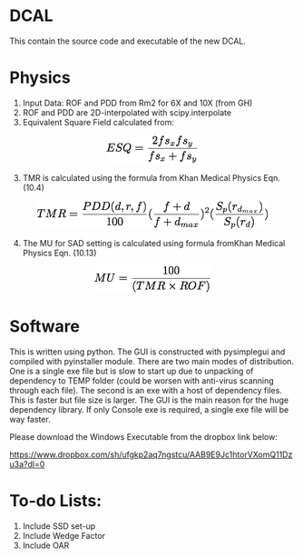 # DCAL

This contain the source code and executable of the new DCAL. 

# Physics 
1. Input Data: ROF and PDD from Rm2 for 6X and 10X (from GH)
2. ROF and PDD are 2D-interpolated with scipy.interpolate
2. Equivalent Square Field calculated from: 

<p align="center">
  <img src="./Images/formula1.png" />
</p>

3. TMR is calculated using the formula from Khan Medical Physics Eqn. (10.4)

<p align="center">
  <img src="./Images/formula2.png" />
</p>

4. The MU for SAD setting is calculated using formula fromKhan Medical Physics Eqn. (10.13)

<p align="center">
  <img src="./Images/formula3.png" />
</p>

# Software
This is written using python. The GUI is constructed with pysimplegui and compiled with pyinstaller module. There are two main modes of distribution. One is a single exe file but is slow to start up due to unpacking of dependency to TEMP folder (could be worsen with anti-virus scanning through each file). The second is an exe with a host of dependency files. This is faster but file size is larger. The GUI is the main reason for the huge dependency library. If only Console exe is required, a single exe file will be way faster. 

Please download the Windows Executable from the dropbox link below: 

https://www.dropbox.com/sh/ufgkp2aq7ngstcu/AAB9E9Jc1htorVXomQ11Dzu3a?dl=0

# To-do Lists: 
1) Include SSD set-up
2) Include Wedge Factor
3) Include OAR
